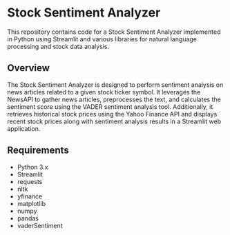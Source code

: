 # Stock Sentiment Analyzer

This repository contains code for a Stock Sentiment Analyzer implemented in Python using Streamlit and various libraries for natural language processing and stock data analysis.

## Overview

The Stock Sentiment Analyzer is designed to perform sentiment analysis on news articles related to a given stock ticker symbol. It leverages the NewsAPI to gather news articles, preprocesses the text, and calculates the sentiment score using the VADER sentiment analysis tool. Additionally, it retrieves historical stock prices using the Yahoo Finance API and displays recent stock prices along with sentiment analysis results in a Streamlit web application.

## Requirements

- Python 3.x
- Streamlit
- requests
- nltk
- yfinance
- matplotlib
- numpy
- pandas
- vaderSentiment


